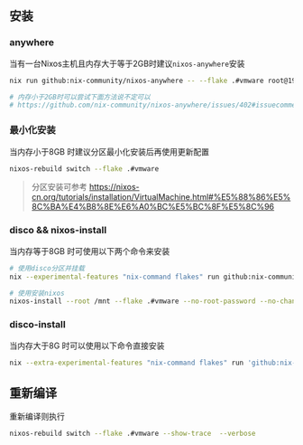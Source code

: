 ## 安装
### anywhere
当有一台Nixos主机且内存大于等于2GB时建议`nixos-anywhere`安装
``` bash
nix run github:nix-community/nixos-anywhere -- --flake .#vmware root@192.168.61.132

# 内存小于2GB时可以尝试下面方法说不定可以
# https://github.com/nix-community/nixos-anywhere/issues/402#issuecomment-2479477069
```

### 最小化安装
当内存小于8GB 时建议分区最小化安装后再使用更新配置
```bash
nixos-rebuild switch --flake .#vmware
```
> 分区安装可参考 https://nixos-cn.org/tutorials/installation/VirtualMachine.html#%E5%88%86%E5%8C%BA%E4%B8%8E%E6%A0%BC%E5%BC%8F%E5%8C%96

### disco && nixos-install
当内存等于8GB 时可使用以下两个命令来安装
``` bash
# 使用disco分区并挂载
nix --experimental-features "nix-command flakes" run github:nix-community/disko/latest -- --yes-wipe-all-disks --mode destroy,format,mount --flake .#vmware

# 使用安装nixos
nixos-install --root /mnt --flake .#vmware --no-root-password --no-channel-copy --show-trace --verbose
```

### disco-install
当内存大于8G 时可以使用以下命令直接安装
```bash
nix --extra-experimental-features "nix-command flakes" run 'github:nix-community/disko/latest#disko-install' -- --write-efi-boot-entries --flake .#vmware  --disk sda /dev/sda
```

## 重新编译
重新编译则执行
``` bash
nixos-rebuild switch --flake .#vmware --show-trace  --verbose
```
